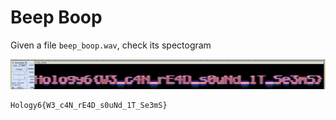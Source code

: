 # Beep Boop

Given a file `beep_boop.wav`, check its spectogram

![spct](src/spct.png)

```
Hology6{W3_c4N_rE4D_s0uNd_1T_Se3mS}
```